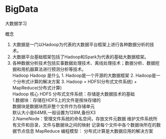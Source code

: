 # BigData
大数据学习

概念<br/>
1. 大数据是一门以Hadoop为代表的大数据平台框架上进行各种数据分析的技术。<br/>
2. 大数据平台基础框架包括了Hadoop和Spark为代表的基础大数据框架。<br/>
3. 各种数据分析技术包括实事数据处理技术、离线处理技术；数据分析、数据挖掘和用机器算法进行预测分析等技术。<br/>
Hadoop
	Hadoop 是什么
		1. Hadoop是一个开源的大数据框架
		2. Hadoop是一个分布式计算的解决方案
		3. Hadoop = HDFS(分布式文件系统) + MapReduce(分布式计算) <br/>
	Hadoop 核心
		HDFS 分布式文件系统：存储是大数据技术的基础<br/>
			1.数据块：存储在HDFS上的文件是按块存储的<br/>
					  数据块是数据块而非整个文件作为存储单元<br/>
					  默认大小是64MB,一般设置为128M,备份X3<br/>
			2.NameNode：管理文件系统的命名空间，存放文件元数据
						维护文件系统所有文件和目录，文件与数据块之间的映射
						记录每个文件中各个数据块所在的数据节点信息
		MapReduce 编程模型： 分布式计算是大数据应用的解决方案
